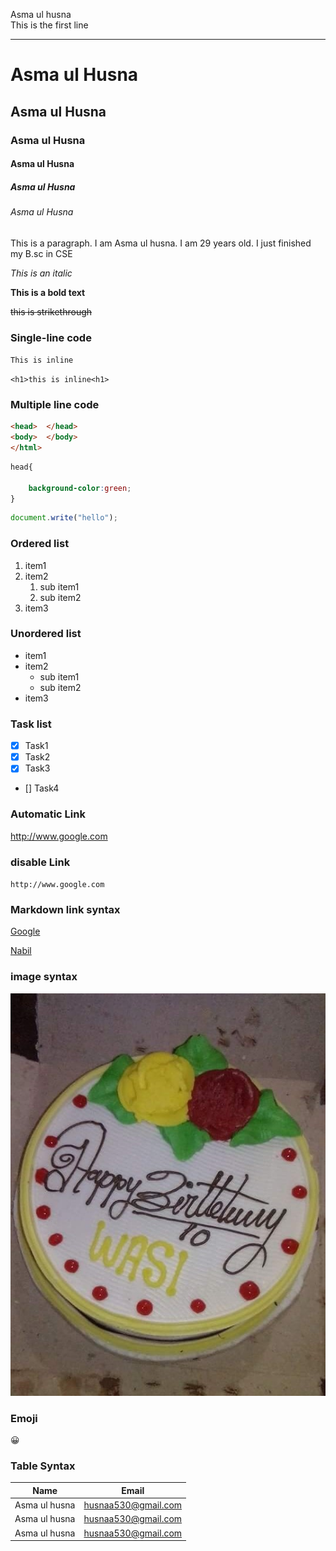 <!--Practice markdown -->
Asma ul husna  
This is the first line  

---
 # Asma ul Husna
 ## Asma ul Husna
 ### Asma ul Husna
 #### Asma ul Husna
 ##### Asma ul Husna   
 ###### Asma ul Husna
  <p> This is a paragraph. I am Asma ul husna. I am 29 years old.
  I just finished my B.sc in CSE</p>

_This is an italic_

__This is a bold text__

~~this is strikethrough~~

### Single-line code 
`This is inline`  

`<h1>this is inline<h1>`

### Multiple line code  

```html
<head>  </head>
<body>  </body>
</html>
```

```css
head{

    background-color:green;
}
```


```javascript
document.write("hello");

```

### Ordered list
1. item1
2. item2  
      1. sub item1
      2. sub item2
3. item3


### Unordered list

- item1
- item2  
     - sub item1
     - sub item2
- item3

### Task list
- [x] Task1
- [x] Task2
- [x] Task3
- [] Task4

### Automatic Link
http://www.google.com

### disable Link
`http://www.google.com`

### Markdown link syntax
[Google](http://www.google.com)  

[Nabil][website]

<!-- all link is here-->
[website]:(www.nabil-bd.com)

### image syntax
![profile](./images/wasi1.JPG)


### Emoji
😀


### Table Syntax

| Name | Email |  
|------ | -----|  
|Asma ul husna| husnaa530@gmail.com||  
|Asma ul husna| husnaa530@gmail.com|| 
|Asma ul husna| husnaa530@gmail.com|| 
